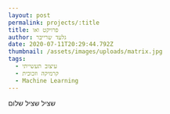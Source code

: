 ```yaml
---
layout: post
permalink: projects/:title
title: פרויקט ואו
author: גלעד שרייבר
date: 2020-07-11T20:29:44.792Z
thumbnail: /assets/images/uploads/matrix.jpg
tags:
  - עיצוב תעשייתי
  - קרמיקה וזכוכית
  - Machine Learning
---
```


שציל שציל שלום
